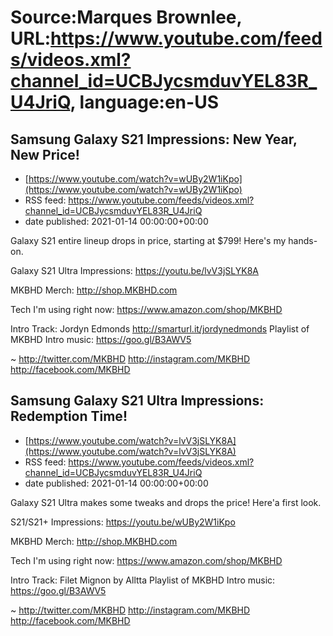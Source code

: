 # Source:Marques Brownlee, URL:https://www.youtube.com/feeds/videos.xml?channel_id=UCBJycsmduvYEL83R_U4JriQ, language:en-US

## Samsung Galaxy S21 Impressions: New Year, New Price!
 - [https://www.youtube.com/watch?v=wUBy2W1iKpo](https://www.youtube.com/watch?v=wUBy2W1iKpo)
 - RSS feed: https://www.youtube.com/feeds/videos.xml?channel_id=UCBJycsmduvYEL83R_U4JriQ
 - date published: 2021-01-14 00:00:00+00:00

Galaxy S21 entire lineup drops in price, starting at $799! Here's my hands-on.

Galaxy S21 Ultra Impressions: https://youtu.be/lvV3jSLYK8A

MKBHD Merch: http://shop.MKBHD.com

Tech I'm using right now: https://www.amazon.com/shop/MKBHD

Intro Track: Jordyn Edmonds http://smarturl.it/jordynedmonds
Playlist of MKBHD Intro music: https://goo.gl/B3AWV5

~
http://twitter.com/MKBHD
http://instagram.com/MKBHD
http://facebook.com/MKBHD

## Samsung Galaxy S21 Ultra Impressions: Redemption Time!
 - [https://www.youtube.com/watch?v=lvV3jSLYK8A](https://www.youtube.com/watch?v=lvV3jSLYK8A)
 - RSS feed: https://www.youtube.com/feeds/videos.xml?channel_id=UCBJycsmduvYEL83R_U4JriQ
 - date published: 2021-01-14 00:00:00+00:00

Galaxy S21 Ultra makes some tweaks and drops the price! Here'a first look.

S21/S21+ Impressions: https://youtu.be/wUBy2W1iKpo

MKBHD Merch: http://shop.MKBHD.com

Tech I'm using right now: https://www.amazon.com/shop/MKBHD

Intro Track: Filet Mignon by Alltta
Playlist of MKBHD Intro music: https://goo.gl/B3AWV5

~
http://twitter.com/MKBHD
http://instagram.com/MKBHD
http://facebook.com/MKBHD

